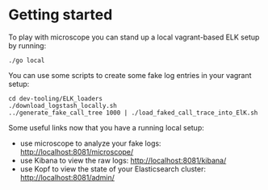 # Getting started

To play with microscope you can stand up a local vagrant-based ELK setup by running:
```
./go local
```

You can use some scripts to create some fake log entries in your vagrant setup:
```
cd dev-tooling/ELK_loaders
./download_logstash_locally.sh
../generate_fake_call_tree 1000 | ./load_faked_call_trace_into_ElK.sh
```

Some useful links now that you have a running local setup:

- use microscope to analyze your fake logs: [http://localhost:8081/microscope/](http://localhost:8081/microscope/)
- use Kibana to view the raw logs: [http://localhost:8081/kibana/](http://localhost:8081/kibana/index.html#/dashboard/file/logstash.json)
- use Kopf to view the state of your Elasticsearch cluster: [http://localhost:8081/admin/](http://localhost:8081/admin/)
